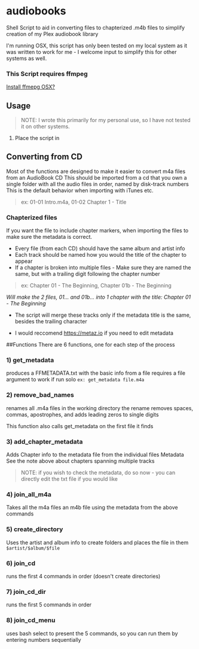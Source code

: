 # audiobooks
Shell Script to aid in converting files to chapterized .m4b files to simplify creation of my Plex audiobook library

I'm running OSX, this script has only been tested on my local system as it was written to work for me - I welcome input to simplify this for other systems as well.

### This Script requires ffmpeg 
[Install ffmepg OSX?](https://superuser.com/questions/624561/install-ffmpeg-on-os-x)


## Usage
> NOTE: I wrote this primarily for my personal use, so I have not tested it on other systems.

1. Place the script in 

## Converting from CD
Most of the functions are designed to make it easier to convert m4a files from an AudioBook CD
This should be imported from a cd that you own a single folder with all the audio files in order, named by disk-track numbers
This is the default behavior when importing with iTunes etc.

> ex: 01-01 Intro.m4a, 01-02 Chapter 1 - Title

### Chapterized files
If you want the file to include chapter markers, when importing the files to make sure the metadata is correct.

- Every file (from each CD) should have the same album and artist info
- Each track should be named how you would the title of the chapter to appear
- If a chapter is broken into multiple files - Make sure they are named the same, but with a trailing digit following the chapter number

> ex: Chapter 01 - The Beginning, Chapter 01b - The Beginning

_Will make the 2 files, 01... and 01b... into 1 chapter with the title: Chapter 01 - The Beginning_

* The script will merge these tracks only if the metadata title is the same, besides the trailing character
  
* I would reccomend https://metaz.io if you need to edit metadata 

##Functions
There are 6 functions, one for each step of the process
### 1) get_metadata
produces a FFMETADATA.txt with the basic info from a file
requires a file argument to work if run solo
`ex: get_metadata file.m4a`

### 2) remove_bad_names
renames all .m4a files in the working directory the rename removes spaces, commas, apostrophes, and adds leading zeros to single digits

This function also calls get_metadata on the first file it finds

### 3) add_chapter_metadata
Adds Chapter info to the metadata file from the individual files Metadata
See the note above about chapters spanning multiple tracks

> NOTE: if you wish to check the metadata, do so now - you can directly edit the txt file if you would like

### 4) join_all_m4a
Takes all the m4a files an m4b file using the metadata from the above commands

### 5) create_directory
Uses the artist and album info to create folders and places the file in them `$artist/$album/$file`

### 6) join_cd
runs the first 4 commands in order (doesn't create directories)

### 7) join_cd_dir
runs the first 5 commands in order

### 8) join_cd_menu
uses bash select to present the 5 commands, so you can run them by entering numbers sequentially
